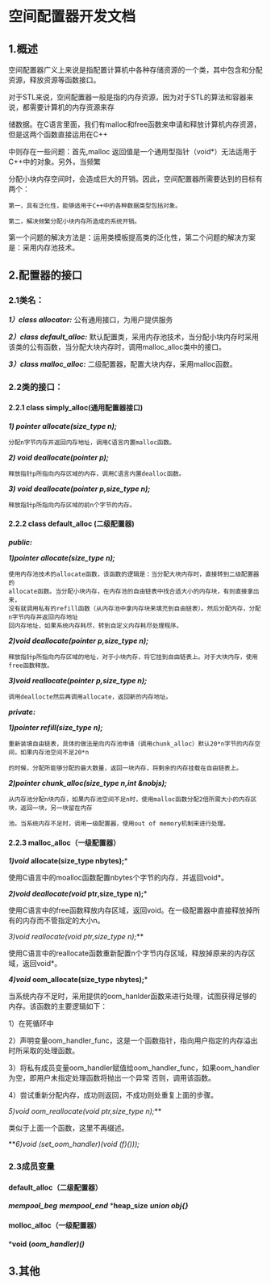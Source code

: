 # 空间配置器开发文档
## 1.概述
空间配置器广义上来说是指配置计算机中各种存储资源的一个类，其中包含和分配资源，释放资源等函数接口。

对于STL来说，空间配置器一般是指的内存资源，因为对于STL的算法和容器来说，都需要计算机的内存资源来存

储数据。在C语言里面，我们有malloc和free函数来申请和释放计算机内存资源，但是这两个函数直接运用在C++

中则存在一些问题：首先,malloc 返回值是一个通用型指针（void*）无法适用于C++中的对象。另外，当频繁

分配小块内存空间时，会造成巨大的开销。因此，空间配置器所需要达到的目标有两个：

    第一，具有泛化性，能够适用于C++中的各种数据类型包括对象。

    第二，解决频繁分配小块内存所造成的系统开销。

第一个问题的解决方法是：运用类模板提高类的泛化性，第二个问题的解决方案是：采用内存池技术。

## 2.配置器的接口

### 2.1类名：
***1）class allocator:*** 公有通用接口，为用户提供服务

***2）class default_alloc:*** 默认配置类，采用内存池技术，当分配小块内存时采用该类的公有函数，当分配大块内存时，调用malloc_alloc类中的接口。

***3）class malloc_alloc:*** 二级配置器，配置大块内存，采用malloc函数。


### 2.2类的接口：
#### 2.2.1 class simply_alloc(通用配置器接口)
***1) pointer allocate(size_type n);***

    分配n字节内存并返回内存地址，调用C语言内置malloc函数。

***2) void deallocate(pointer p);***

    释放指针p所指向内存区域的内存，调用C语言内置dealloc函数。

***3) void deallocate(pointer p,size_type n);***

    释放指针p所指向内存区域的前n个字节的内存。

#### 2.2.2 class default_alloc (二级配置器)

***public:***

***1)pointer allocate(size_type n);***

    使用内存池技术的allocate函数，该函数的逻辑是：当分配大块内存时，直接转到二级配置器的
    allocate函数。当分配小块内存，在内存池的自由链表中找合适大小的内存块，有则直接拿出来，
    没有就调用私有的refill函数（从内存池中拿内存块来填充到自由链表）。然后分配内存，分配n字节内存并返回内存地址
    回内存地址，如果系统内存耗尽，转到自定义内存耗尽处理程序。

***2)void deallocate(pointer p,size_type n);***

    释放指针p所指向内存区域的地址，对于小块内存，将它挂到自由链表上。对于大块内存，使用free函数释放。

***3)void reallocate(pointer p,size_type n);***

    调用deallocte然后再调用allocate，返回新的内存地址。

***private:***

***1)pointer refill(size_type n);***

    重新装填自由链表，具体的做法是向内存池申请（调用chunk_alloc）默认20*n字节的内存空间，如果内存池空间不足20*n

    的时候，分配所能够分配的最大数量，返回一块内存，将剩余的内存挂载在自由链表上。

***2)pointer chunk_alloc(size_type n,int &nobjs);***

    从内存池分配n块内存，如果内存池空间不足n时，使用malloc函数分配2倍所需大小的内存区块，返回一块，另一块留在内存

    池。当系统内存不足时，调用一级配置器，使用out of memory机制来进行处理。

#### 2.2.3 malloc_alloc（一级配置器）
***1)void* allocate(size_type nbytes);***

使用C语言中的moalloc函数配置nbytes个字节的内存，并返回void*。

***2)void deallocate(void* ptr,size_type n);***

使用C语言中的free函数释放内存区域，返回void。在一级配置器中直接释放掉所有的内存而不管指定的大小n。

***3)void* reallocate(void* ptr,size_type n);***

使用C语言中的reallocate函数重新配置n个字节内存区域，释放掉原来的内存区域，返回void*。

***4)void* oom_allocate(size_type nbytes);***

当系统内存不足时，采用提供的oom_hanlder函数来进行处理，试图获得足够的内存。该函数的主要逻辑如下：

1）在死循环中

2）声明变量oom_handler_func，这是一个函数指针，指向用户指定的内存溢出时所采取的处理函数。

3）将私有成员变量oom_handler赋值给oom_handler_func，如果oom_handler为空，即用户未指定处理函数将抛出一个异常
否则，调用该函数。

4）尝试重新分配内存，成功则返回，不成功则处重复上面的步骤。

***5)void* oom_reallocate(void* ptr,size_type n);***

类似于上面一个函数，这里不再缀述。

***6)void (*set_oom_handler)(void (*f)()));***

### 2.3成员变量
#### default_alloc（二级配置器）
***mempool_beg***
***mempool_end***
***heap_size**
***union obj{}***
#### molloc_alloc（一级配置器）
***void (*oom_handler)()***

## 3.其他
